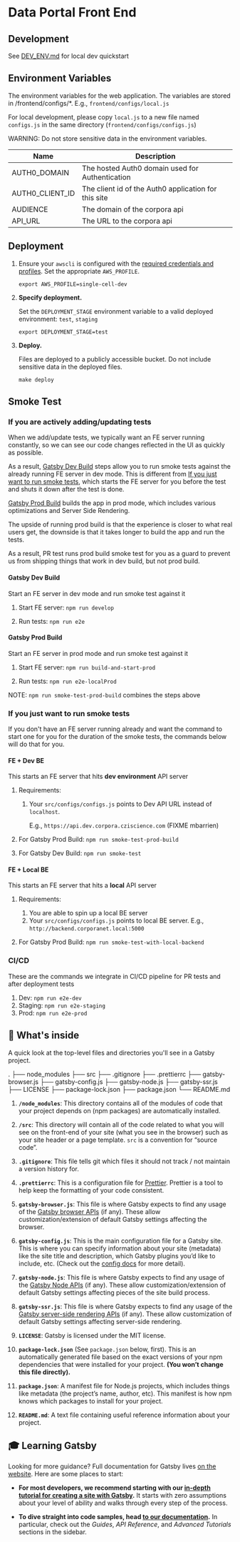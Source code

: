 # Data Portal Front End

## Development

See [DEV_ENV.md](DEV_ENV.md) for local dev quickstart

## Environment Variables

The environment variables for the web application. The variables are stored in /frontend/configs/\*. E.g., `frontend/configs/local.js`

For local development, please copy `local.js` to a new file named `configs.js`
in the same directory (`frontend/configs/configs.js`)

WARNING: Do not store sensitive data in the environment variables.

| Name            | Description                                          |
| --------------- | ---------------------------------------------------- |
| AUTH0_DOMAIN    | The hosted Auth0 domain used for Authentication      |
| AUTH0_CLIENT_ID | The client id of the Auth0 application for this site |
| AUDIENCE        | The domain of the corpora api                        |
| API_URL         | The URL to the corpora api                           |

## Deployment

1. Ensure your `awscli` is configured with the
   [required credentials and profiles](../docs/awscli.md).
   Set the appropriate `AWS_PROFILE`.

   ```shell
   export AWS_PROFILE=single-cell-dev
   ```

1. **Specify deployment.**

   Set the `DEPLOYMENT_STAGE` environment variable to a valid deployed environment: `test`, `staging`

   ```shell
   export DEPLOYMENT_STAGE=test
   ```

1. **Deploy.**

   Files are deployed to a publicly accessible bucket. Do not include sensitive data in the deployed files.

   ```shell
   make deploy
   ```

## Smoke Test

### If you are actively adding/updating tests

When we add/update tests, we typically want an FE server running constantly,
so we can see our code changes reflected in the UI as quickly as possible.

As a result, [Gatsby Dev Build](#gatsby-dev-build) steps allow you to run smoke
tests against the already running FE server in dev mode. This is different from [If you just want to run smoke tests](#if-you-just-want-to-run-smoke-tests), which starts the FE server for you before the test and shuts it down after the test is done.

[Gatsby Prod Build](#gatsby-prod-build) builds the app in prod mode, which includes
various optimizations and Server Side Rendering.

The upside of running prod build
is that the experience is closer to what real users get, the downside is that
it takes longer to build the app and run the tests.

As a result, PR test runs
prod build smoke test for you as a guard to prevent us from shipping things that
work in dev build, but not prod build.

#### Gatsby Dev Build

Start an FE server in dev mode and run smoke test against it

1. Start FE server: `npm run develop`

1. Run tests: `npm run e2e`

#### Gatsby Prod Build

Start an FE server in prod mode and run smoke test against it

1. Start FE server: `npm run build-and-start-prod`

1. Run tests: `npm run e2e-localProd`

NOTE: `npm run smoke-test-prod-build` combines the steps above

### If you just want to run smoke tests

If you don't have an FE server running already and want the command to start one for you for the duration of the smoke tests, the commands below will do that for you.

#### FE + Dev BE

This starts an FE server that hits **dev environment** API server

1. Requirements:

   1. Your `src/configs/configs.js` points to Dev API URL instead of `localhost`.

      E.g., `https://api.dev.corpora.cziscience.com` (FIXME mbarrien)

1. For Gatsby Prod Build: `npm run smoke-test-prod-build`

1. For Gatsby Dev Build: `npm run smoke-test`

#### FE + Local BE

This starts an FE server that hits a **local** API server

1. Requirements:

   1. You are able to spin up a local BE server
   1. Your `src/configs/configs.js` points to local BE server. E.g., `http://backend.corporanet.local:5000`

1. For Gatsby Prod Build: `npm run smoke-test-with-local-backend`

### CI/CD

These are the commands we integrate in CI/CD pipeline for PR tests and
after deployment tests

1. Dev: `npm run e2e-dev`
1. Staging: `npm run e2e-staging`
1. Prod: `npm run e2e-prod`

## 🧐 What's inside

A quick look at the top-level files and directories you'll see in a Gatsby project.

.
├── node_modules
├── src
├── .gitignore
├── .prettierrc
├── gatsby-browser.js
├── gatsby-config.js
├── gatsby-node.js
├── gatsby-ssr.js
├── LICENSE
├── package-lock.json
├── package.json
└── README.md

1. **`/node_modules`**: This directory contains all of the modules of code that your project depends on (npm packages) are automatically installed.

2. **`/src`**: This directory will contain all of the code related to what you will see on the front-end of your site (what you see in the browser) such as your site header or a page template. `src` is a convention for “source code”.

3. **`.gitignore`**: This file tells git which files it should not track / not maintain a version history for.

4. **`.prettierrc`**: This is a configuration file for [Prettier](https://prettier.io/). Prettier is a tool to help keep the formatting of your code consistent.

5. **`gatsby-browser.js`**: This file is where Gatsby expects to find any usage of the [Gatsby browser APIs](https://www.gatsbyjs.org/docs/browser-apis/) (if any). These allow customization/extension of default Gatsby settings affecting the browser.

6. **`gatsby-config.js`**: This is the main configuration file for a Gatsby site. This is where you can specify information about your site (metadata) like the site title and description, which Gatsby plugins you’d like to include, etc. (Check out the [config docs](https://www.gatsbyjs.org/docs/gatsby-config/) for more detail).

7. **`gatsby-node.js`**: This file is where Gatsby expects to find any usage of the [Gatsby Node APIs](https://www.gatsbyjs.org/docs/node-apis/) (if any). These allow customization/extension of default Gatsby settings affecting pieces of the site build process.

8. **`gatsby-ssr.js`**: This file is where Gatsby expects to find any usage of the [Gatsby server-side rendering APIs](https://www.gatsbyjs.org/docs/ssr-apis/) (if any). These allow customization of default Gatsby settings affecting server-side rendering.

9. **`LICENSE`**: Gatsby is licensed under the MIT license.

10. **`package-lock.json`** (See `package.json` below, first). This is an automatically generated file based on the exact versions of your npm dependencies that were installed for your project. **(You won’t change this file directly).**

11. **`package.json`**: A manifest file for Node.js projects, which includes things like metadata (the project’s name, author, etc). This manifest is how npm knows which packages to install for your project.

12. **`README.md`**: A text file containing useful reference information about your project.

## 🎓 Learning Gatsby

Looking for more guidance? Full documentation for Gatsby lives [on the website](https://www.gatsbyjs.org/). Here are some places to start:

- **For most developers, we recommend starting with our [in-depth tutorial for creating a site with Gatsby](https://www.gatsbyjs.org/tutorial/).** It starts with zero assumptions about your level of ability and walks through every step of the process.

- **To dive straight into code samples, head [to our documentation](https://www.gatsbyjs.org/docs/).** In particular, check out the _Guides_, _API Reference_, and _Advanced Tutorials_ sections in the sidebar.
